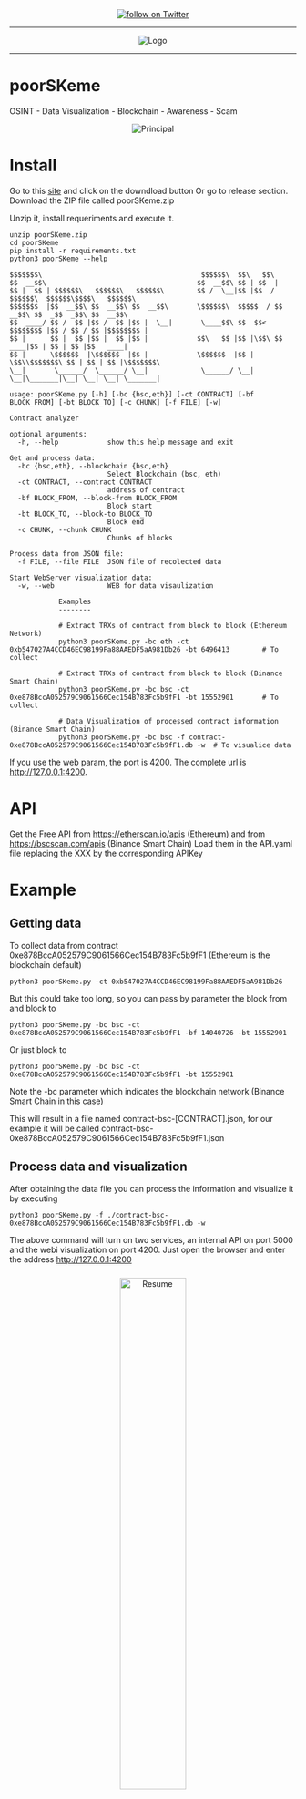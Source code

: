 <div align="center" style="margin-bottom: 10px;">
    <a href="https://twitter.com/intent/follow?screen_name=kennbroorg">
	<img alt="follow on Twitter" src="https://img.shields.io/twitter/follow/kennbroorg.svg?label=follow%20&style=for-the-badge&logo=twitter&labelColor=abcdef&color=1da1f2">
    </a>
</div>

---

<div align="center">
    <img alt="Logo" src="https://kennbroorg.gitlab.io/poorskeme-page/img/poorSKeme-logo.png">
</div>

---
# poorSKeme

OSINT - Data Visualization - Blockchain - Awareness - Scam

<div align="center">
    <img alt="Principal" src="https://kennbroorg.gitlab.io/poorskeme-page/img/principal.png">
</div>

# Install
Go to this [site](https://kennbroorg.gitlab.io/poorskeme-page/) and click on the downdload button
Or go to release section. Download the ZIP file called poorSKeme.zip

Unzip it, install requeriments and execute it.

``` shell
unzip poorSKeme.zip
cd poorSKeme
pip install -r requirements.txt
python3 poorSKeme --help
```
```
$$$$$$$\                                       $$$$$$\  $$\   $$\
$$  __$$\                                     $$  __$$\ $$ | $$  |
$$ |  $$ | $$$$$$\   $$$$$$\   $$$$$$\        $$ /  \__|$$ |$$  / $$$$$$\  $$$$$$\$$$$\   $$$$$$\
$$$$$$$  |$$  __$$\ $$  __$$\ $$  __$$\       \$$$$$$\  $$$$$  / $$  __$$\ $$  _$$  _$$\ $$  __$$\
$$  ____/ $$ /  $$ |$$ /  $$ |$$ |  \__|       \____$$\ $$  $$<  $$$$$$$$ |$$ / $$ / $$ |$$$$$$$$ |
$$ |      $$ |  $$ |$$ |  $$ |$$ |            $$\   $$ |$$ |\$$\ $$   ____|$$ | $$ | $$ |$$   ____|
$$ |      \$$$$$$  |\$$$$$$  |$$ |            \$$$$$$  |$$ | \$$\\$$$$$$$\ $$ | $$ | $$ |\$$$$$$$\
\__|       \______/  \______/ \__|             \______/ \__|  \__|\_______|\__| \__| \__| \_______|

usage: poorSKeme.py [-h] [-bc {bsc,eth}] [-ct CONTRACT] [-bf BLOCK_FROM] [-bt BLOCK_TO] [-c CHUNK] [-f FILE] [-w]

Contract analyzer

optional arguments:
  -h, --help            show this help message and exit

Get and process data:
  -bc {bsc,eth}, --blockchain {bsc,eth}
                        Select Blockchain (bsc, eth)
  -ct CONTRACT, --contract CONTRACT
                        address of contract
  -bf BLOCK_FROM, --block-from BLOCK_FROM
                        Block start
  -bt BLOCK_TO, --block-to BLOCK_TO
                        Block end
  -c CHUNK, --chunk CHUNK
                        Chunks of blocks

Process data from JSON file:
  -f FILE, --file FILE  JSON file of recolected data

Start WebServer visualization data:
  -w, --web             WEB for data visaulization

            Examples
            --------

            # Extract TRXs of contract from block to block (Ethereum Network)
            python3 poorSKeme.py -bc eth -ct 0xb547027A4CCD46EC98199Fa88AAEDF5aA981Db26 -bt 6496413        # To collect

            # Extract TRXs of contract from block to block (Binance Smart Chain)
            python3 poorSKeme.py -bc bsc -ct 0xe878BccA052579C9061566Cec154B783Fc5b9fF1 -bt 15552901       # To collect

            # Data Visualization of processed contract information (Binance Smart Chain)
            python3 poorSKeme.py -bc bsc -f contract-0xe878BccA052579C9061566Cec154B783Fc5b9fF1.db -w  # To visualice data

```
If you use the web param, the port is 4200. The complete url is http://127.0.0.1:4200.

# API
Get the Free API from https://etherscan.io/apis (Ethereum) and from https://bscscan.com/apis (Binance Smart Chain)
Load them in the API.yaml file replacing the XXX by the corresponding APIKey

# Example
## Getting data
To collect data from contract 0xe878BccA052579C9061566Cec154B783Fc5b9fF1 (Ethereum is the blockchain default)
```
python3 poorSKeme.py -ct 0xb547027A4CCD46EC98199Fa88AAEDF5aA981Db26
```
But this could take too long, so you can pass by parameter the block from and block to
```
python3 poorSKeme.py -bc bsc -ct 0xe878BccA052579C9061566Cec154B783Fc5b9fF1 -bf 14040726 -bt 15552901
```
Or just block to
```
python3 poorSKeme.py -bc bsc -ct 0xe878BccA052579C9061566Cec154B783Fc5b9fF1 -bt 15552901
```
Note the -bc parameter which indicates the blockchain network (Binance Smart Chain in this case)


This will result in a file named contract-bsc-[CONTRACT].json, for our example it will be called contract-bsc-0xe878BccA052579C9061566Cec154B783Fc5b9fF1.json

## Process data and visualization
After obtaining the data file you can process the information and visualize it by executing
```
python3 poorSKeme.py -f ./contract-bsc-0xe878BccA052579C9061566Cec154B783Fc5b9fF1.db -w
```
The above command will turn on two services, an internal API on port 5000 and the webi visualization on port 4200. Just open the browser and enter the address http://127.0.0.1:4200

<p float="left" style="text-align: center;">
  <img alt="Resume" src="https://kennbroorg.gitlab.io/poorskeme-page/img/resume.png" style="width: 48%; margin: 10px;"/>
  <img alt="Detail" src="https://kennbroorg.gitlab.io/poorskeme-page/img/detail.png" style="width: 48%; margin: 10px;"/>
  <img alt="Code" src="https://kennbroorg.gitlab.io/poorskeme-page/img/code.png" style="width: 48%; margin: 10px;"/>
  <img alt="Diagram" src="https://kennbroorg.gitlab.io/poorskeme-page/img/diagram.png" style="width: 48%; margin: 10px;"/>
</p>

<div align="center">
    <img alt="Distribution" src="https://kennbroorg.gitlab.io/poorskeme-page/img/bkg_poorSKeme.png"/>
</div>

# Disclaimer
This is a young project, started in mid-March 2022, so it may contain errors.
Over time, and with feedback, the project will grow and bugs will be fixed, but it is a personal project and the time dedicated to it is undetermined.

# Disclaimer
This is a young project, started in mid-March 2022, so it may contain errors.
Over time, and with feedback, the project will grow and bugs will be fixed, but it is a personal project and the time dedicated to it is undetermined.

# Disclaimer
This is a young project, started in mid-March 2022, so it may contain errors.
Over time, and with feedback, the project will grow and bugs will be fixed, but it is a personal project and the time dedicated to it is undetermined.

> I posted the disclaimer three times, maybe you will read it even once

# Simple Roadmap
- [X] Binance Blockchain support
- [X] Ethereum Blockchain support
- [X] Data collect
- [X] Visualization
- [X] Early detection of scams
- [X] Automatic anomaly detection

...

- [?] Traceability
- [ ] Wallet identification

These last two points of the roadmap are subject to a lot of research, but nothing is impossible.
